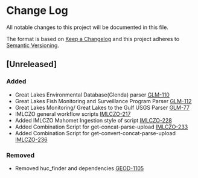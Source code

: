 # Change Log
All notable changes to this project will be documented in this file.

The format is based on [Keep a Changelog](http://keepachangelog.com/)
and this project adheres to [Semantic Versioning](http://semver.org/).

## [Unreleased]

### Added
- Great Lakes Environmental Database(Glenda) parser
  [GLM-110](https://opensource.ncsa.illinois.edu/jira/browse/GLM-110)
- Great Lakes Fish Monitoring and Surveillance Program Parser
  [GLM-112](https://opensource.ncsa.illinois.edu/jira/browse/GLM-112)
- Great Lakes Monitoring/ Great Lakes to the Gulf USGS Parser
  [GLM-77](https://opensource.ncsa.illinois.edu/jira/browse/GLM-77)
- IMLCZO general workflow scripts
  [IMLCZO-217](https://opensource.ncsa.illinois.edu/jira/browse/IMLCZO-217)
- Added IMLCZO Mahomet Ingestion style of script
  [IMLCZO-228](https://opensource.ncsa.illinois.edu/jira/browse/IMLCZO-228)
- Added Combination Script for get-concat-parse-upload
  [IMLCZO-233](https://opensource.ncsa.illinois.edu/jira/browse/IMLCZO-233)
- Added Combination Script for get-convert-concat-parse-upload
  [IMLCZO-236](https://opensource.ncsa.illinois.edu/jira/browse/IMLCZO-236)

### Removed
- Removed huc_finder and dependencies
  [GEOD-1105](https://opensource.ncsa.illinois.edu/jira/browse/GEOD-1105)
